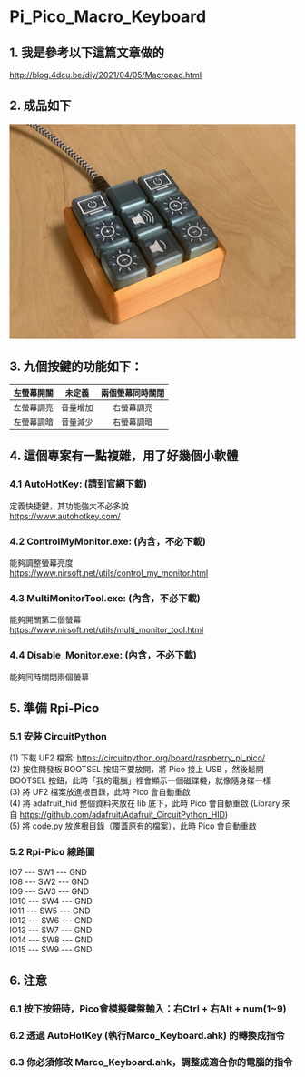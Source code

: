 # Pi_Pico_Macro_Keyboard
## 1. 我是參考以下這篇文章做的  
http://blog.4dcu.be/diy/2021/04/05/Macropad.html

## 2. 成品如下  
![image](https://github.com/Chihhao/Pi_Pico_Macro_Keyboard/blob/master/IMG_2939.jpg)  

## 3. 九個按鍵的功能如下：  
| 左螢幕開關 | 未定義   | 兩個螢幕同時關閉 | 
|   :---:   |  :---:   |  :---:   |
| 左螢幕調亮 | 音量增加 | 右螢幕調亮 |  
| 左螢幕調暗 | 音量減少 | 右螢幕調暗 |  

## 4. 這個專案有一點複雜，用了好幾個小軟體  
### 4.1 AutoHotKey: (請到官網下載)  
定義快捷鍵，其功能強大不必多說  
https://www.autohotkey.com/  
### 4.2 ControlMyMonitor.exe:  (內含，不必下載)  
能夠調整螢幕亮度  
https://www.nirsoft.net/utils/control_my_monitor.html  
### 4.3 MultiMonitorTool.exe: (內含，不必下載)  
能夠開關第二個螢幕  
https://www.nirsoft.net/utils/multi_monitor_tool.html  
### 4.4 Disable_Monitor.exe: (內含，不必下載)  
能夠同時關閉兩個螢幕 

## 5. 準備 Rpi-Pico
### 5.1 安裝 CircuitPython
(1) 下載 UF2 檔案: https://circuitpython.org/board/raspberry_pi_pico/  
(2) 按住開發板 BOOTSEL 按鈕不要放開，將 Pico 接上 USB ，然後鬆開 BOOTSEL 按鈕，此時「我的電腦」裡會顯示一個磁碟機，就像隨身碟一樣  
(3) 將 UF2 檔案放進根目錄，此時 Pico 會自動重啟  
(4) 將 adafruit_hid 整個資料夾放在 lib 底下，此時 Pico 會自動重啟 (Library 來自 https://github.com/adafruit/Adafruit_CircuitPython_HID)  
(5) 將 code.py 放進根目錄（覆蓋原有的檔案），此時 Pico 會自動重啟  

### 5.2 Rpi-Pico 線路圖
IO7  --- SW1 --- GND  
IO8  --- SW2 --- GND  
IO9  --- SW3 --- GND  
IO10 --- SW4 --- GND  
IO11 --- SW5 --- GND  
IO12 --- SW6 --- GND  
IO13 --- SW7 --- GND  
IO14 --- SW8 --- GND  
IO15 --- SW9 --- GND  

## 6. 注意
### 6.1 按下按鈕時，Pico會模擬鍵盤輸入：右Ctrl + 右Alt + num(1~9)   
### 6.2 透過 AutoHotKey (執行Marco_Keyboard.ahk) 的轉換成指令  
### 6.3 你必須修改 Marco_Keyboard.ahk，調整成適合你的電腦的指令

